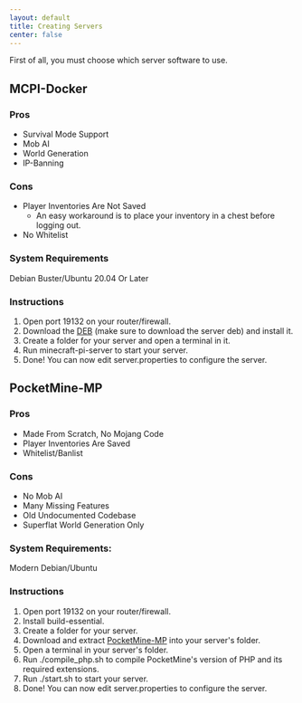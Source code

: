 ```yaml
---
layout: default
title: Creating Servers
center: false
---
```


First of all, you must choose which server software to use.

## MCPI-Docker

### Pros
- Survival Mode Support
- Mob AI
- World Generation
- IP-Banning

### Cons
- Player Inventories Are Not Saved
  - An easy workaround is to place your inventory in a chest before logging out.
- No Whitelist

### System Requirements
Debian Buster/Ubuntu 20.04 Or Later

### Instructions
1. Open port 19132 on your router/firewall.
2. Download the [DEB](https://jenkins.thebrokenrail.com/job/minecraft-pi-docker/job/master/lastSuccessfulBuild/artifact/out/deb/) (make sure to download the server deb) and install it.
3. Create a folder for your server and open a terminal in it.
4. Run minecraft-pi-server to start your server.
5. Done! You can now edit server.properties to configure the server.

## PocketMine-MP

### Pros
- Made From Scratch, No Mojang Code
- Player Inventories Are Saved
- Whitelist/Banlist

### Cons
- No Mob AI
- Many Missing Features
- Old Undocumented Codebase
- Superflat World Generation Only

### System Requirements:
Modern Debian/Ubuntu

### Instructions
1. Open port 19132 on your router/firewall.
2. Install build-essential.
3. Create a folder for your server.
4. Download and extract [PocketMine-MP](https://github.com/MCPI-Devs/PocketMine-MP/archive/thebrokenrail.zip) into your server's folder.
5. Open a terminal in your server's folder.
6. Run ./compile_php.sh to compile PocketMine's version of PHP and its required extensions.
7. Run ./start.sh to start your server.
8. Done! You can now edit server.properties to configure the server.
